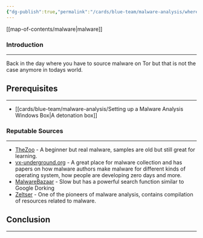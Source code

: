 ```yaml
---
{"dg-publish":true,"permalink":"/cards/blue-team/malware-analysis/where-to-source-malware/","tags":["malware"]}
---
```


[[map-of-contents/malware\|malware]] 
### Introduction 
---
Back in the day where you have to source malware on Tor but that is not the case anymore in todays world. 
## Prerequisites
---
- [[cards/blue-team/malware-analysis/Setting up a Malware Analysis Windows Box\|A detonation box]]
### Reputable Sources
---

- [TheZoo](https://github.com/ytisf/theZoo) - A beginner but real malware, samples are old but still great for learning.
- [vx-underground.org](vx-underground.org) - A great place for malware collection and has papers on how malware authors make malware for different kinds of operating system, how people are developing zero days and more.
- [MalwareBazaar](bazaar.abuse.ch) - Slow but has a powerful search function similar to Google Dorking
- [Zeltser](zeltser.com/malware-sample-sources/) - One of the pioneers of malware analysis, contains compilation of resources related to malware.


## Conclusion 
---


